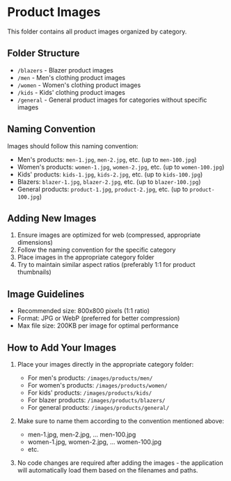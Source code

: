 
# Product Images

This folder contains all product images organized by category.

## Folder Structure
- `/blazers` - Blazer product images
- `/men` - Men's clothing product images
- `/women` - Women's clothing product images
- `/kids` - Kids' clothing product images  
- `/general` - General product images for categories without specific images

## Naming Convention
Images should follow this naming convention:
- Men's products: `men-1.jpg`, `men-2.jpg`, etc. (up to `men-100.jpg`)
- Women's products: `women-1.jpg`, `women-2.jpg`, etc. (up to `women-100.jpg`)
- Kids' products: `kids-1.jpg`, `kids-2.jpg`, etc. (up to `kids-100.jpg`)
- Blazers: `blazer-1.jpg`, `blazer-2.jpg`, etc. (up to `blazer-100.jpg`)
- General products: `product-1.jpg`, `product-2.jpg`, etc. (up to `product-100.jpg`)

## Adding New Images
1. Ensure images are optimized for web (compressed, appropriate dimensions)
2. Follow the naming convention for the specific category
3. Place images in the appropriate category folder
4. Try to maintain similar aspect ratios (preferably 1:1 for product thumbnails)

## Image Guidelines
- Recommended size: 800x800 pixels (1:1 ratio)
- Format: JPG or WebP (preferred for better compression)
- Max file size: 200KB per image for optimal performance

## How to Add Your Images
1. Place your images directly in the appropriate category folder:
   - For men's products: `/images/products/men/`
   - For women's products: `/images/products/women/`
   - For kids' products: `/images/products/kids/`
   - For blazer products: `/images/products/blazers/`
   - For general products: `/images/products/general/`

2. Make sure to name them according to the convention mentioned above:
   - men-1.jpg, men-2.jpg, ... men-100.jpg
   - women-1.jpg, women-2.jpg, ... women-100.jpg
   - etc.

3. No code changes are required after adding the images - the application will
   automatically load them based on the filenames and paths.

